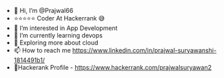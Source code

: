 - 👋 Hi, I’m @Prajwal66
- ⭐⭐⭐⭐⭐ Coder At Hackerrank 😅
- 👀 I’m interested in App Development 
- 🌱 I’m currently learning devops 
- 💞️ Exploring more about cloud
- 📫 How to reach me https://www.linkedin.com/in/prajwal-suryawanshi-1814491b1/
- 🎇Hackerank Profile - https://www.hackerrank.com/prajwalsuryawan2

<!---
Prajwal66/Prajwal66 is a ✨ special ✨ repository because its `README.md` (this file) appears on your GitHub profile.
You can click the Preview link to take a look at your changes.
--->
